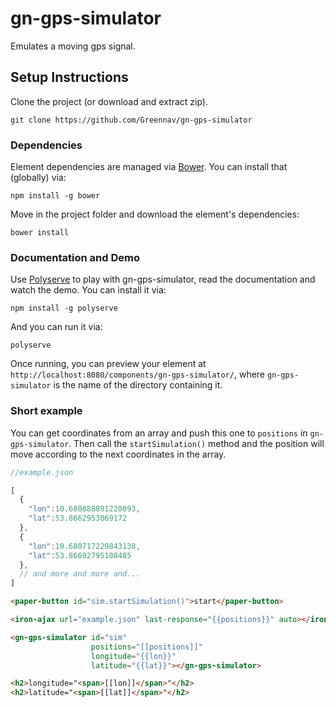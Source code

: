 # gn-gps-simulator

Emulates a moving gps signal.

## Setup Instructions

Clone the project (or download and extract zip).

```
git clone https://github.com/Greennav/gn-gps-simulator
```

### Dependencies

Element dependencies are managed via [Bower](http://bower.io/). You can install that (globally) via:

```
npm install -g bower
```

Move in the project folder and download the element's dependencies:

```
bower install
```

### Documentation and Demo

Use [Polyserve](https://github.com/PolymerLabs/polyserve) to play with gn-gps-simulator, read the documentation and watch the demo. You can install it via:

```
npm install -g polyserve
```

And you can run it via:

```
polyserve
```

Once running, you can preview your element at `http://localhost:8080/components/gn-gps-simulator/`, where `gn-gps-simulator` is the name of the directory containing it.

### Short example

You can get coordinates from an array and push this one to `positions` in `gn-gps-simulator`. Then call the `startSimulation()` method and the position will move according to the next coordinates in the array.

```javascript
//example.json

[
  {
    "lon":10.680888891220093,
    "lat":53.8662953069172
  },
  {
    "lon":10.680717229843138,
    "lat":53.86692795108485
  },
  // and more and more and...
]
```

```html
<paper-button id="sim.startSimulation()">start</paper-button>

<iron-ajax url="example.json" last-response="{{positions}}" auto></iron-ajax>

<gn-gps-simulator id="sim"
                  positions="[[positions]]"
                  longitude="{{lon}}"
                  latitude="{{lat}}"></gn-gps-simulator>

<h2>longitude="<span>[[lon]]</span>"</h2>
<h2>latitude="<span>[[lat]]</span>"</h2>
```
